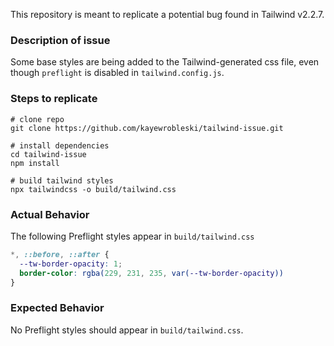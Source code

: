 This repository is meant to replicate a potential bug found in Tailwind v2.2.7.

### Description of issue

Some base styles are being added to the Tailwind-generated css file, even though `preflight` is disabled in `tailwind.config.js`.


### Steps to replicate

```
# clone repo
git clone https://github.com/kayewrobleski/tailwind-issue.git

# install dependencies
cd tailwind-issue
npm install

# build tailwind styles
npx tailwindcss -o build/tailwind.css
```

### Actual Behavior

The following Preflight styles appear in `build/tailwind.css`

```css
*, ::before, ::after {
  --tw-border-opacity: 1;
  border-color: rgba(229, 231, 235, var(--tw-border-opacity))
}
```

### Expected Behavior

No Preflight styles should appear in `build/tailwind.css`.
